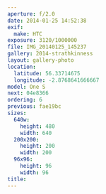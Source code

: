 ```yaml
---
aperture: f/2.0
date: 2014-01-25 14:52:38
exif:
  make: HTC
exposure: 3120/1000000
file: IMG_20140125_145237
gallery: 2014-strathkinness
layout: gallery-photo
location:
  latitude: 56.33714675
  longitude: -2.8768641666667
model: One S
next: 04e8366
ordering: 6
previous: fae19bc
sizes:
  640w:
    height: 480
    width: 640
  200x200:
    height: 200
    width: 200
  96x96:
    height: 96
    width: 96
title: 
---
```


